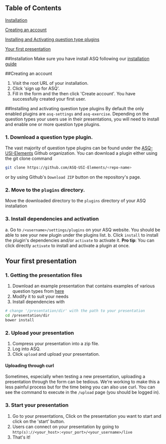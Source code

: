 ## Table of Contents

[Installation](#installation)

[Creating an account](#creating-an-account)

[Installing and Activating question type plugins](#installing-and-activating-question-type-plugins)

[Your first presentation](#your-first-presentation)

##Installation
Make sure you have install ASQ following our [installation guide](../install/installation.md)

##Creating an account
1. Visit the root URL of your installation.
2. Click 'sign up for ASQ'.
3. Fill in the form and the then click 'Create account'.
You have successfully created your first user.

##Installing and activating question type plugins
By default the only enabled plugins are `asq-settings` and `asq-exercise`. Depending on the question types your users use in their presentations, you will need to install and enable one or more question type plugins.

### 1. Download a question type plugin.
The vast majority of question type plugins can be found under the [ASQ-USI-Elements](https://github.com/ASQ-USI-Elements/) Github organization. You can download a plugin either using the git clone command

```bash
git clone https://github.com/ASQ-USI-Elements/<repo-name>
```

or by using Github's `Download ZIP` button on the repository's page.

### 2. Move to the `plugins` directory.
Move the downloaded directory to the `plugins` directory of your ASQ installation

### 3. Install dependencies and activation
a. Go to `/<username>/settings/plugins` on your ASQ website. You should be able to see your new plugin under the plugins list.
b. Click `install` to install the plugin's dependencies and/or `activate` to activate it. 
__Pro tip__: You can click directly `activate` to install and activate a plugin at once.


## Your first presentation

### 1. Getting the presentation files
1. Download an example presentation that contains examples of various question types from [here](https://github.com/ASQ-USI-Elements/examples/tree/master/SamplePresentation)
2. Modify it to suit your needs
3. Install dependencies with
```bash
# change '/presentation/dir' with the path to your presentation
cd /presentation/dir
bower install
```

### 2. Upload your presentation
1. Compress your presentation into a zip file.
2. Log into ASQ.
3. Click `upload` and upload your presentation.

#### Uploading through curl
Sometimes, especially when testing a new presentation, uploading a presentation through the form can be tedious. We're working to make this a less painful process but for the time being you can also use curl. You can see the command to execute in the `/upload` page (you should be logged in).

### 3. Start your presentation
1. Go to your presentations, Click on the presentation you want to start and click on the 'start' button.
2. Users can connect on your presentation by going to `http(s)://<your_host>:<your_port>/<your_username>/live`
3. That's it!
